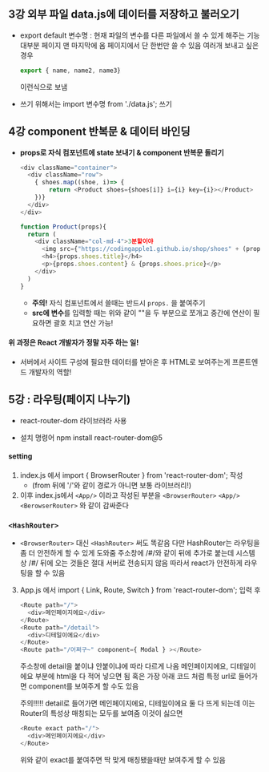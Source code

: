 ## 3강 외부 파일 data.js에 데이터를 저장하고 불러오기



* export default 변수명 : 현재 파일의 변수를 다른 파일에서 쓸 수 있게 해주는 기능
  대부분 페이지 맨 마지막에 옴
  페이지에서 단 한번만 쓸 수 있음
  여러개 보내고 싶은경우

  ```javascript
  export { name, name2, name3}
  ```

  이런식으로 보냄

  

* 쓰기 위해서는 import 변수명 from './data.js'; 쓰기





## 4강 component 반복문 & 데이터 바인딩

* **props로 자식 컴포넌트에 state 보내기 & component 반복문 돌리기**

  ```javascript
  <div className="container">
    <div className="row">
      { shoes.map((shoe, i)=> {
          return <Product shoes={shoes[i]} i={i} key={i}></Product>
      })}
    </div>
  </div>
  
  function Product(props){
    return (
      <div className="col-md-4">3분할이야
        <img src={"https://codingapple1.github.io/shop/shoes" + (props.i + 1) + ".jpg"} width="100%"></img>
        <h4>{props.shoes.title}</h4>
        <p>{props.shoes.content} & {props.shoes.price}</p>
      </div>
    )
  }
  ```

  * **주의!** 자식 컴포넌트에서 쓸때는 반드시 `props.` 을 붙여주기
  * **src에 변수**를 입력할 때는 위와 같이 ""을 두 부분으로 쪼개고 중간에 연산이 필요하면 괄호 치고 연산 가능!





#### 위 과정은 React 개발자가 정말 자주 하는 일!

- 서버에서 사이트 구성에 필요한 데이터를 받아온 후
  HTML로 보여주는게 프론트엔드 개발자의 역할!





## 5강 : 라우팅(페이지 나누기)

* react-router-dom 라이브러라 사용

* 설치 명령어
  npm install react-router-dom@5

#### setting

1. index.js 에서
   import { BrowserRouter } from 'react-router-dom';
   작성
   * (from 뒤에 '/'와 같이 경로가 아니면 보통 라이브러리!)
2. 이후 index.js에서
   `<App/>` 이라고 작성된 부분을
   `<BrowserRouter>`
     `<App/>`
   `<BerowserRouter>`
   와 같이 감싸준다

### `<HashRouter>`

* `<BrowserRouter>` 대신 `<HashRouter>` 써도 똑같음
  다만 HashRouter는 라우팅을 좀 더 안전하게 할 수 있게 도와줌
  주소창에 /#/와 같이 뒤에 추가로 붙는데 
  시스템상 /#/ 뒤에 오는 것들은 절대 서버로 전송되지 않음
  따라서 react가 안전하게 라우팅을 할 수 있음

3. App.js 에서 
   import { Link, Route, Switch } from 'react-router-dom';
   입력 후

   ```javascript
   <Route path="/">
     <div>메인페이지에요</div>
   </Route>
   <Route path="/detail">
     <div>디테일이에요</div>
   </Route>
   <Route path="/어쩌구~" component={ Modal } ></Route>
   ```

   주소창에 detail을 붙이냐 안붙이냐에 따라 다르게 나옴
   메인페이지에요, 디테일이에요 부분에 html을 다 적어 넣으면 됨
   혹은 가장 아래 코드 처럼 특정 url로 들어가면 component를 보여주게 할 수도 있음

   주의!!!!!
   detail로 들어가면
   메인페이지에요, 디테일이에요 둘 다 뜨게 되는데
   이는 Router의 특성상 매칭되는 모두를 보여줌
   이것이 싫으면

   ```javascript
   <Route exact path="/">
     <div>메인페이지에요</div>
   </Route>
   ```

   위와 같이 exact를 붙여주면 
   딱 맞게 매칭됐을때만 보여주게 할 수 있음

